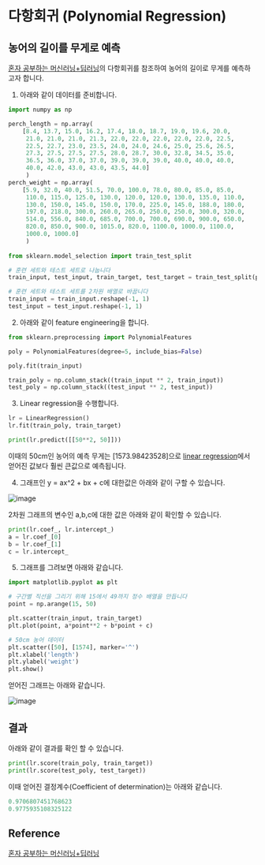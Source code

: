 # 다항회귀 (Polynomial Regression)

## 농어의 길이를 무게로 예측 

[혼자 공부하는 머신러닝+딥러닝](https://github.com/rickiepark/hg-mldl)의 다항회귀를 참조하여 농어의 길이로 무게를 예측하고자 합니다. 

1) 아래와 같이 데이터를 준비합니다. 

```python
import numpy as np

perch_length = np.array(
    [8.4, 13.7, 15.0, 16.2, 17.4, 18.0, 18.7, 19.0, 19.6, 20.0, 
     21.0, 21.0, 21.0, 21.3, 22.0, 22.0, 22.0, 22.0, 22.0, 22.5, 
     22.5, 22.7, 23.0, 23.5, 24.0, 24.0, 24.6, 25.0, 25.6, 26.5, 
     27.3, 27.5, 27.5, 27.5, 28.0, 28.7, 30.0, 32.8, 34.5, 35.0, 
     36.5, 36.0, 37.0, 37.0, 39.0, 39.0, 39.0, 40.0, 40.0, 40.0, 
     40.0, 42.0, 43.0, 43.0, 43.5, 44.0]
     )
perch_weight = np.array(
    [5.9, 32.0, 40.0, 51.5, 70.0, 100.0, 78.0, 80.0, 85.0, 85.0, 
     110.0, 115.0, 125.0, 130.0, 120.0, 120.0, 130.0, 135.0, 110.0, 
     130.0, 150.0, 145.0, 150.0, 170.0, 225.0, 145.0, 188.0, 180.0, 
     197.0, 218.0, 300.0, 260.0, 265.0, 250.0, 250.0, 300.0, 320.0, 
     514.0, 556.0, 840.0, 685.0, 700.0, 700.0, 690.0, 900.0, 650.0, 
     820.0, 850.0, 900.0, 1015.0, 820.0, 1100.0, 1000.0, 1100.0, 
     1000.0, 1000.0]
     )
     
from sklearn.model_selection import train_test_split

# 훈련 세트와 테스트 세트로 나눕니다
train_input, test_input, train_target, test_target = train_test_split(perch_length, perch_weight, random_state=42)

# 훈련 세트와 테스트 세트를 2차원 배열로 바꿉니다
train_input = train_input.reshape(-1, 1)
test_input = test_input.reshape(-1, 1)
```

2) 아래와 같이 feature engineering을 합니다. 

```python
from sklearn.preprocessing import PolynomialFeatures

poly = PolynomialFeatures(degree=5, include_bias=False)

poly.fit(train_input)

train_poly = np.column_stack((train_input ** 2, train_input))
test_poly = np.column_stack((test_input ** 2, test_input))
```

3) Linear regression을 수행합니다. 

```python
lr = LinearRegression()
lr.fit(train_poly, train_target)

print(lr.predict([[50**2, 50]]))
````

이때의 50cm인 농어의 예측 무게는 [1573.98423528]으로 [linear regression](https://github.com/kyopark2014/ML-Algorithms/blob/main/linear-regression.md)에서 얻어진 값보다 훨씬 큰값으로 예측됩니다.  


4) 그래프인 y = ax^2 + bx + c에 대한값은 아래와 같이 구할 수 있습니다.

![image](https://user-images.githubusercontent.com/52392004/185797217-f8fdae5b-64f1-4f48-93fe-112a2d295115.png)

2차원 그래프의 변수인 a,b,c에 대한 값은 아래와 같이 확인할 수 있습니다. 

```python
print(lr.coef_, lr.intercept_)
a = lr.coef_[0]
b = lr.coef_[1]
c = lr.intercept_
```

5) 그래프를 그려보면 아래와 같습니다. 

```python
import matplotlib.pyplot as plt

# 구간별 직선을 그리기 위해 15에서 49까지 정수 배열을 만듭니다
point = np.arange(15, 50)

plt.scatter(train_input, train_target)
plt.plot(point, a*point**2 + b*point + c)

# 50cm 농어 데이터
plt.scatter([50], [1574], marker='^')
plt.xlabel('length')
plt.ylabel('weight')
plt.show()
```

얻어진 그래프는 아래와 같습니다. 

![image](https://user-images.githubusercontent.com/52392004/185797305-92c17570-83cc-48df-8fa4-5408f5dd6acc.png)


## 


## 결과 

아래와 같이 결과를 확인 할 수 있습니다. 

```python
print(lr.score(train_poly, train_target))
print(lr.score(test_poly, test_target))
```

이때 얻어진 결정계수(Coefficient of determination)는 아래와 같습니다. 

```c
0.9706807451768623
0.9775935108325122
```

## Reference

[혼자 공부하는 머신러닝+딥러닝](https://github.com/rickiepark/hg-mldl)
